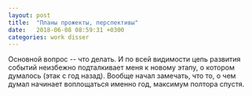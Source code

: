 ```yaml
---
layout: post
title:  "Планы прожекты, перспективы" 
date:   2018-06-08 08:59:31 +0300
categories: work disser
---
```


Основной вопрос -- что делать. И по всей видимости цепь развития событий неизбежно подталкивает меня к новому этапу, о котором думалось (этак с год назад). Вообще начал замечать, что то, о чем думал начинает воплощаться именно год, максимум полтора спустя.

